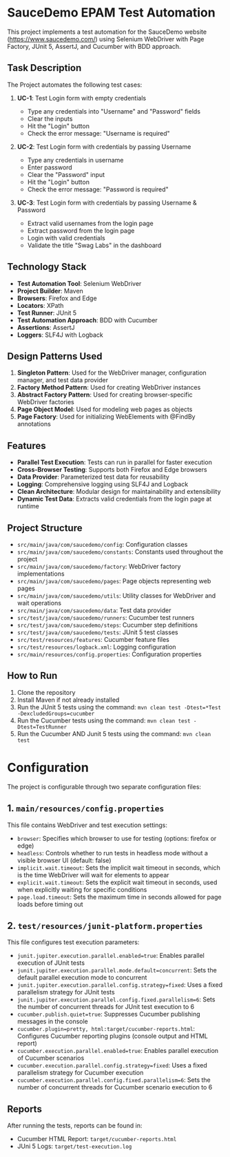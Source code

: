 # SauceDemo EPAM Test Automation

This project implements a test automation for the SauceDemo website (https://www.saucedemo.com/) using Selenium WebDriver with Page Factory, JUnit 5, AssertJ, and Cucumber with BDD approach.

## Task Description

The Project automates the following test cases:

1. **UC-1**: Test Login form with empty credentials
    - Type any credentials into "Username" and "Password" fields
    - Clear the inputs
    - Hit the "Login" button
    - Check the error message: "Username is required"

2. **UC-2**: Test Login form with credentials by passing Username
    - Type any credentials in username
    - Enter password
    - Clear the "Password" input
    - Hit the "Login" button
    - Check the error message: "Password is required"

3. **UC-3**: Test Login form with credentials by passing Username & Password
    - Extract valid usernames from the login page
    - Extract password from the login page
    - Login with valid credentials
    - Validate the title "Swag Labs" in the dashboard

## Technology Stack

- **Test Automation Tool**: Selenium WebDriver
- **Project Builder**: Maven
- **Browsers**: Firefox and Edge
- **Locators**: XPath
- **Test Runner**: JUnit 5
- **Test Automation Approach**: BDD with Cucumber
- **Assertions**: AssertJ
- **Loggers**: SLF4J with Logback

## Design Patterns Used

1. **Singleton Pattern**: Used for the WebDriver manager, configuration manager, and test data provider
2. **Factory Method Pattern**: Used for creating WebDriver instances
3. **Abstract Factory Pattern**: Used for creating browser-specific WebDriver factories
4. **Page Object Model**: Used for modeling web pages as objects
5. **Page Factory**: Used for initializing WebElements with @FindBy annotations

## Features

- **Parallel Test Execution**: Tests can run in parallel for faster execution
- **Cross-Browser Testing**: Supports both Firefox and Edge browsers
- **Data Provider**: Parameterized test data for reusability
- **Logging**: Comprehensive logging using SLF4J and Logback
- **Clean Architecture**: Modular design for maintainability and extensibility
- **Dynamic Test Data**: Extracts valid credentials from the login page at runtime

## Project Structure

- `src/main/java/com/saucedemo/config`: Configuration classes
- `src/main/java/com/saucedemo/constants`: Constants used throughout the project
- `src/main/java/com/saucedemo/factory`: WebDriver factory implementations
- `src/main/java/com/saucedemo/pages`: Page objects representing web pages
- `src/main/java/com/saucedemo/utils`: Utility classes for WebDriver and wait operations
- `src/main/java/com/saucedemo/data`: Test data provider
- `src/test/java/com/saucedemo/runners`: Cucumber test runners
- `src/test/java/com/saucedemo/steps`: Cucumber step definitions
- `src/test/java/com/saucedemo/tests`: JUnit 5 test classes
- `src/test/resources/features`: Cucumber feature files
- `src/test/resources/logback.xml`: Logging configuration
- `src/main/resources/config.properties`: Configuration properties

## How to Run

1. Clone the repository
2. Install Maven if not already installed
3. Run the JUnit 5 tests using the command: `mvn clean test -Dtest=*Test -DexcludedGroups=cucumber`
4. Run the Cucumber tests using the command: `mvn clean test -Dtest=TestRunner`
5. Run the Cucumber AND Junit 5 tests using the command: `mvn clean test`
# Configuration

The project is configurable through two separate configuration files:

## 1. `main/resources/config.properties`

This file contains WebDriver and test execution settings:

- `browser`: Specifies which browser to use for testing (options: firefox or edge)
- `headless`: Controls whether to run tests in headless mode without a visible browser UI (default: false)
- `implicit.wait.timeout`: Sets the implicit wait timeout in seconds, which is the time WebDriver will wait for elements to appear
- `explicit.wait.timeout`: Sets the explicit wait timeout in seconds, used when explicitly waiting for specific conditions
- `page.load.timeout`: Sets the maximum time in seconds allowed for page loads before timing out

## 2. `test/resources/junit-platform.properties`

This file configures test execution parameters:

- `junit.jupiter.execution.parallel.enabled=true`: Enables parallel execution of JUnit tests
- `junit.jupiter.execution.parallel.mode.default=concurrent`: Sets the default parallel execution mode to concurrent
- `junit.jupiter.execution.parallel.config.strategy=fixed`: Uses a fixed parallelism strategy for JUnit tests
- `junit.jupiter.execution.parallel.config.fixed.parallelism=6`: Sets the number of concurrent threads for JUnit test execution to 6
- `cucumber.publish.quiet=true`: Suppresses Cucumber publishing messages in the console
- `cucumber.plugin=pretty, html:target/cucumber-reports.html`: Configures Cucumber reporting plugins (console output and HTML report)
- `cucumber.execution.parallel.enabled=true`: Enables parallel execution of Cucumber scenarios
- `cucumber.execution.parallel.config.strategy=fixed`: Uses a fixed parallelism strategy for Cucumber execution
- `cucumber.execution.parallel.config.fixed.parallelism=6`: Sets the number of concurrent threads for Cucumber scenario execution to 6

## Reports

After running the tests, reports can be found in:
- Cucumber HTML Report: `target/cucumber-reports.html`
- JUni 5 Logs: `target/test-execution.log`
